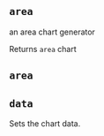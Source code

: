## `area`

an area chart generator




Returns `area` chart


## `area`








## `data`

Sets the chart data.






